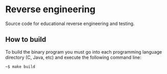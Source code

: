 # Reverse engineering

Source code for educational reverse engineering and testing.

## How to build

To build the binary program you must go into each programming language directory (C, Java, etc) and execute the following command line:

```bash
~$ make build
```

